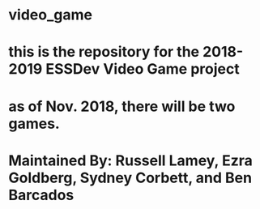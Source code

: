 # video_game
# this is the repository for the 2018-2019 ESSDev Video Game project
# as of Nov. 2018, there will be two games.
# Maintained By: Russell Lamey, Ezra Goldberg, Sydney Corbett, and Ben Barcados

